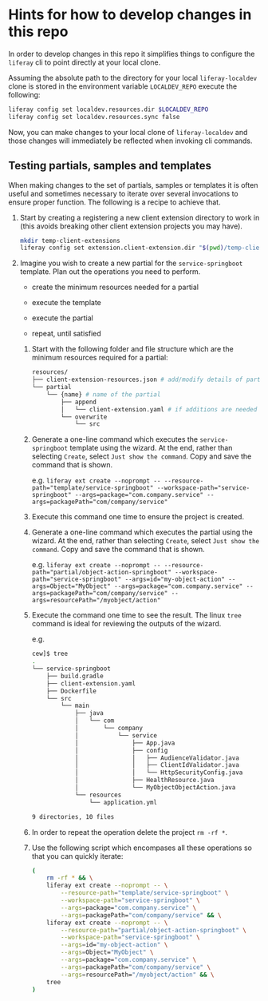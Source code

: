 # Hints for how to develop changes in this repo

In order to develop changes in this repo it simplifies things to configure the
`liferay` cli to point directly at your local clone.

Assuming the absolute path to the directory for your local `liferay-localdev`
clone is stored in the environment variable `LOCALDEV_REPO` execute the
following:

```bash
liferay config set localdev.resources.dir $LOCALDEV_REPO
liferay config set localdev.resources.sync false
```

Now, you can make changes to your local clone of `liferay-localdev` and those
changes will immediately be reflected when invoking cli commands.

## Testing partials, samples and templates

When making changes to the set of partials, samples or templates it is often
useful and sometimes necessary to iterate over several invocations to ensure
proper function. The following is a recipe to achieve that.

1. Start by creating a registering a new client extension directory to work in
(this avoids breaking other client extension projects you may have).

    ```bash
    mkdir temp-client-extensions
    liferay config set extension.client-extension.dir "$(pwd)/temp-client-extensions"
    ```

1. Imagine you wish to create a new partial for the `service-springboot`
template. Plan out the operations you need to perform.

    * create the minimum resources needed for a partial

    * execute the template

    * execute the partial

    * repeat, until satisfied

    1. Start with the following folder and file structure which are the minimum
    resources required for a partial:

        ```bash
        resources/
        ├── client-extension-resources.json # add/modify details of partial
        └── partial
            └── {name} # name of the partial
                ├── append
                │   └── client-extension.yaml # if additions are needed
                └── overwrite
                    └── src
        ```

    1. Generate a one-line command which executes the `service-springboot`
    template using the wizard. At the end, rather than selecting `Create`,
    select `Just show the command`. Copy and save the command that is shown.

        e.g. `liferay ext create --noprompt -- --resource-path="template/service-springboot" --workspace-path="service-springboot" --args=package="com.company.service" --args=packagePath="com/company/service"`

    1. Execute this command one time to ensure the project is created.

    1. Generate a one-line command which executes the partial using the wizard.
    At the end, rather than selecting `Create`, select `Just show the command`. Copy and save the command that is shown.

        e.g. `liferay ext create --noprompt -- --resource-path="partial/object-action-springboot" --workspace-path="service-springboot" --args=id="my-object-action" --args=Object="MyObject" --args=package="com.company.service" --args=packagePath="com/company/service" --args=resourcePath="/myobject/action"`

    1. Execute the command one time to see the result. The linux `tree` command is ideal for reviewing the outputs of the wizard.

        e.g.
        ```bash
        cew]$ tree
        .
        └── service-springboot
            ├── build.gradle
            ├── client-extension.yaml
            ├── Dockerfile
            └── src
                └── main
                    ├── java
                    │   └── com
                    │       └── company
                    │           └── service
                    │               ├── App.java
                    │               ├── config
                    │               │   ├── AudienceValidator.java
                    │               │   ├── ClientIdValidator.java
                    │               │   └── HttpSecurityConfig.java
                    │               ├── HealthResource.java
                    │               └── MyObjectObjectAction.java
                    └── resources
                        └── application.yml

        9 directories, 10 files
        ```

    1. In order to repeat the operation delete the project `rm -rf *`.

    1. Use the following script which encompases all these operations so that you can quickly iterate:

        ```bash
        (
            rm -rf * && \
            liferay ext create --noprompt -- \
                --resource-path="template/service-springboot" \
                --workspace-path="service-springboot" \
                --args=package="com.company.service" \
                --args=packagePath="com/company/service" && \
            liferay ext create --noprompt -- \
                --resource-path="partial/object-action-springboot" \
                --workspace-path="service-springboot" \
                --args=id="my-object-action" \
                --args=Object="MyObject" \
                --args=package="com.company.service" \
                --args=packagePath="com/company/service" \
                --args=resourcePath="/myobject/action" && \
            tree
        )
        ```